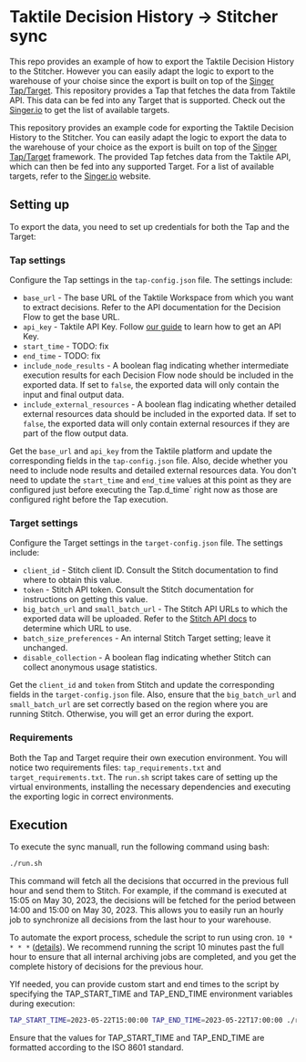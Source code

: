 # Taktile Decision History -> Stitcher sync

This repo provides an example of how to export the Taktile Decision History to the Stitcher. However you can easily adapt the logic to export to the warehouse of your choise since the export is built on top of the [Singer Tap/Target](https://github.com/singer-io/getting-started/tree/master). This repository provides a Tap that fetches the data from Taktile API. This data can be fed into any Target that is supported. Check out the [Singer.io](https://www.singer.io/) to get the list of available targets.

This repository provides an example code for exporting the Taktile Decision History to the Stitcher. You can easily adapt the logic to export the data to the warehouse of your choice as the export is built on top of the [Singer Tap/Target]((https://github.com/singer-io/getting-started/tree/master)) framework. The provided Tap fetches data from the Taktile API, which can then be fed into any supported Target. For a list of available targets, refer to the [Singer.io](https://www.singer.io/) website.

## Setting up
To export the data, you need to set up credentials for both the Tap and the Target:

### Tap settings
Configure the Tap settings in the `tap-config.json` file. The settings include:

- `base_url` - The base URL of the Taktile Workspace from which you want to extract decisions. Refer to the API documentation for the Decision Flow to get the base URL.
- `api_key` - Taktile API Key. Follow [our guide](https://help.taktile.com/en/articles/28423-api-keys) to learn how to get an API Key.
- `start_time` - TODO: fix
- `end_time` - TODO: fix
- `include_node_results` - A boolean flag indicating whether intermediate execution results for each Decision Flow node should be included in the exported data. If set to `false`, the exported data will only contain the input and final output data.
- `include_external_resources` - A boolean flag indicating whether detailed external resources data should be included in the exported data. If set to `false`, the exported data will only contain external resources if they are part of the flow output data.

Get the `base_url` and `api_key` from the Taktile platform and update the corresponding fields in the `tap-config.json` file. Also, decide whether you need to include node results and detailed external resources data. You don't need to update the `start_time` and `end_time` values at this point as they are configured just before executing the Tap.d_time` right now as those are configured right before the Tap execution.

### Target settings
Configure the Target settings in the `target-config.json` file. The settings include:

- `client_id` - Stitch client ID. Consult the Stitch documentation to find where to obtain this value.
- `token` - Stitch API token. Consult the Stitch documentation for instructions on getting this value.
- `big_batch_url` and `small_batch_url` - The Stitch API URLs to which the exported data will be uploaded. Refer to the [Stitch API docs]((https://www.stitchdata.com/docs/developers/import-api/api#base-urls)) to determine which URL to use.
- `batch_size_preferences` - An internal Stitch Target setting; leave it unchanged.
- `disable_collection` - A boolean flag indicating whether Stitch can collect anonymous usage statistics.

Get the `client_id` and `token` from Stitch and update the corresponding fields in the `target-config.json` file. Also, ensure that the `big_batch_url` and `small_batch_url` are set correctly based on the region where you are running Stitch. Otherwise, you will get an error during the export.

### Requirements
Both the Tap and Target require their own execution environment. You will notice two requirements files: `tap_requirements.txt` and `target_requirements.txt`. The `run.sh` script takes care of setting up the virtual environments, installing the necessary dependencies and executing the exporting logic in correct environments.

## Execution

To execute the sync manuall, run the following command using bash:
```bash
./run.sh
```

This command will fetch all the decisions that occurred in the previous full hour and send them to Stitch. For example, if the command is executed at 15:05 on May 30, 2023, the decisions will be fetched for the period between 14:00 and 15:00 on May 30, 2023. This allows you to easily run an hourly job to synchronize all decisions from the last hour to your warehouse.

To automate the export process, schedule the script to run using cron. `10 * * * *` ([details](https://crontab.guru/#10_*_*_*_*)). We recommend running the script 10 minutes past the full hour to ensure that all internal archiving jobs are completed, and you get the complete history of decisions for the previous hour.

YIf needed, you can provide custom start and end times to the script by specifying the TAP_START_TIME and TAP_END_TIME environment variables during execution:
```bash
TAP_START_TIME=2023-05-22T15:00:00 TAP_END_TIME=2023-05-22T17:00:00 ./run.sh
```

Ensure that the values for TAP_START_TIME and TAP_END_TIME are formatted according to the ISO 8601 standard.
